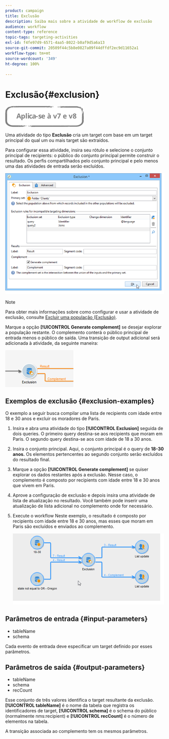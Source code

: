 ```yaml
---
product: campaign
title: Exclusão
description: Saiba mais sobre a atividade de workflow de exclusão
audience: workflow
content-type: reference
topic-tags: targeting-activities
exl-id: f4fe97d9-6571-4aa5-8022-b0af9d5a6a13
source-git-commit: 20509f44c5b8e0827a09f44dffdf2ec9d11652a1
workflow-type: tm+mt
source-wordcount: '349'
ht-degree: 100%

---
```


# Exclusão{#exclusion}

![](../../assets/common.svg)

Uma atividade do tipo **Exclusão** cria um target com base em um target principal do qual um ou mais target são extraídos.

Para configurar essa atividade, insira seu rótulo e selecione o conjunto principal de recipients: o público do conjunto principal permite construir o resultado. Os perfis compartilhados pelo conjunto principal e pelo menos uma das atividades de entrada serão excluídos.

![](assets/s_user_segmentation_exclu.png)

>[!NOTE]
>
>Para obter mais informações sobre como configurar e usar a atividade de exclusão, consulte [Excluir uma população (Exclusão)](targeting-data.md#excluding-a-population--exclusion-).

Marque a opção **[!UICONTROL Generate complement]** se desejar explorar a população restante. O complemento conterá o público principal de entrada menos o público de saída. Uma transição de output adicional será adicionada à atividade, da seguinte maneira:

![](assets/s_user_segmentation_exclu_compl.png)

## Exemplos de exclusão {#exclusion-examples}

O exemplo a seguir busca compilar uma lista de recipients com idade entre 18 e 30 anos e excluir os moradores de Paris.

1. Insira e abra uma atividade do tipo **[!UICONTROL Exclusion]** seguida de dois queries. O primeiro query destina-se aos recipients que moram em Paris. O segundo query destina-se aos com idade de 18 a 30 anos.
1. Insira o conjunto principal. Aqui, o conjunto principal é o query de **18-30 anos.** Os elementos pertencentes ao segundo conjunto serão excluídos do resultado final.
1. Marque a opção **[!UICONTROL Generate complement]** se quiser explorar os dados restantes após a exclusão. Nesse caso, o complemento é composto por recipients com idade entre 18 e 30 anos que vivem em Paris.
1. Aprove a configuração de exclusão e depois insira uma atividade de lista de atualização no resultado. Você também pode inserir uma atualização de lista adicional no complemento onde for necessário.
1. Execute o workflow Neste exemplo, o resultado é composto por recipients com idade entre 18 e 30 anos, mas esses que moram em Paris são excluídos e enviados ao complemento.

   ![](assets/exclusion_example.png)

## Parâmetros de entrada {#input-parameters}

* tableName
* schema

Cada evento de entrada deve especificar um target definido por esses parâmetros.

## Parâmetros de saída {#output-parameters}

* tableName
* schema
* recCount

Esse conjunto de três valores identifica o target resultante da exclusão. **[!UICONTROL tableName]** é o nome da tabela que registra os identificadores de target, **[!UICONTROL schema]** é o schema do público (normalmente nms:recipient) e **[!UICONTROL recCount]** é o número de elementos na tabela.

A transição associada ao complemento tem os mesmos parâmetros.
